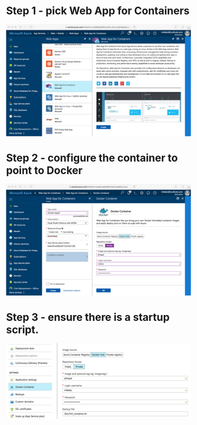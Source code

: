 # Step 1 - pick Web App for Containers

![Web App for Contains](https://github.com/mikebz/azure-docker-deploy/blob/master/images/step%201%20-%20pick%20web%20app%20for%20containers.png)

# Step 2 - configure the container to point to Docker

![Configure Container](https://github.com/mikebz/azure-docker-deploy/blob/master/images/step%202%20-%20configure%20container.png)

# Step 3 - ensure there is a startup script.

![Startup Script](https://github.com/mikebz/azure-docker-deploy/blob/master/images/step%203%20-%20add%20configuration%20script.png)
